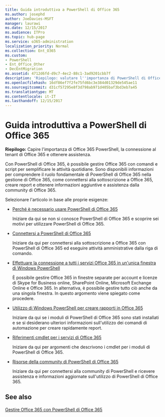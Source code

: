 ```yaml
---
title: Guida introduttiva a PowerShell di Office 365
ms.author: josephd
author: JoeDavies-MSFT
manager: laurawi
ms.date: 12/15/2017
ms.audience: ITPro
ms.topic: hub-page
ms.service: o365-administration
localization_priority: Normal
ms.collection: Ent_O365
ms.custom:
- PowerShell
- Ent_Office_Other
- DecEntMigration
ms.assetid: 4712d6fd-d9c7-4ec2-88c1-3ad9201cbb7f
description: 'Riepilogo: valutare l''importanza di PowerShell di Office 365, connettersi al tenant di Office 365 e ricevere assistenza.'
ms.openlocfilehash: 16df86ef7f2fe75fd6bc3e384d01329de545ae11
ms.sourcegitcommit: d31cf57295e8f3d798ab971d405baf3bd3eb7a45
ms.translationtype: MT
ms.contentlocale: it-IT
ms.lasthandoff: 12/15/2017
---
```

# <a name="getting-started-with-office-365-powershell"></a>Guida introduttiva a PowerShell di Office 365

 **Riepilogo:** Capire l'importanza di Office 365 PowerShell, la connessione al tenant di Office 365 e ottenere assistenza.
  
Con PowerShell di Office 365, è possibile gestire Office 365 con comandi e script per semplificare le attività quotidiane. Sono disponibili informazioni per comprendere il ruolo fondamentale di PowerShell di Office 365 nella gestione di Office 365, come connettersi alla sottoscrizione a Office 365, creare report e ottenere informazioni aggiuntive e assistenza dalla community di Office 365.
  
Selezionare l'articolo in base alle proprie esigenze:
  
- [Perché è necessario usare PowerShell di Office 365](why-you-need-to-use-office-365-powershell.md)
    
    Iniziare da qui se non si conosce PowerShell di Office 365 e scoprire sei motivi per utilizzare PowerShell di Office 365. 
    
- [Connettersi a PowerShell di Office 365](connect-to-office-365-powershell.md)
    
    Iniziare da qui per connettersi alla sottoscrizione a Office 365 con PowerShell di Office 365 ed eseguire attività amministrative dalla riga di comando.
    
- [Effettuare la connessione a tutti i servizi Office 365 in un'unica finestra di Windows PowerShell](connect-to-all-office-365-services-in-a-single-windows-powershell-window.md)
    
    È possibile gestire Office 365 in finestre separate per account e licenze di Skype for Business online, SharePoint Online, Microsoft Exchange Online e Office 365. In alternativa, è possibile gestire tutto ciò anche da una singola finestra. In questo argomento viene spiegato come procedere.
    
- [Utilizzo di Windows PowerShell per creare rapporti in Office 365](use-windows-powershell-to-create-reports-in-office-365.md)
    
    Iniziare da qui se i moduli di PowerShell di Office 365 sono stati installati e se si desiderano ulteriori informazioni sull'utilizzo dei comandi di automazione per creare rapidamente report. 
    
- [Riferimenti cmdlet per i servizi di Office 365](cmdlet-references-for-office-365-services.md)
    
    Iniziare da qui per argomenti che descrivono i cmdlet per i moduli di PowerShell di Office 365.
    
- [Risorse della community di PowerShell di Office 365](office-365-powershell-community-resources.md)
    
    Iniziare da qui per connettersi alla community di PowerShell e ricevere assistenza e informazioni aggiornate sull'utilizzo di PowerShell di Office 365.
    
## <a name="see-also"></a>See also

#### 

[Gestire Office 365 con PowerShell di Office 365](manage-office-365-with-office-365-powershell.md)

